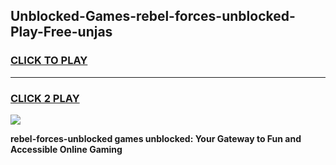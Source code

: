 
## Unblocked-Games-rebel-forces-unblocked-Play-Free-unjas
<h3>
<a href="https://premium76.site?title=rebel-forces-unblocked&ref=23A">CLICK TO PLAY</a></h3>
<hr>

<h3>
<a href="https://premium76.site?title=rebel-forces-unblocked&ref=23A">CLICK 2 PLAY</a>
  
</h3>

<a href="https://premium76.site?title=rebel-forces-unblocked&ref=23A"><img src="https://clearcache.store/games.png"></a>


**rebel-forces-unblocked games unblocked: Your Gateway to Fun and Accessible Online Gaming**

